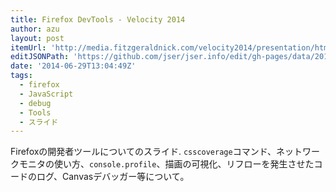 ```yaml
---
title: Firefox DevTools - Velocity 2014
author: azu
layout: post
itemUrl: 'http://media.fitzgeraldnick.com/velocity2014/presentation/html5/template.html'
editJSONPath: 'https://github.com/jser/jser.info/edit/gh-pages/data/2014/06/index.json'
date: '2014-06-29T13:04:49Z'
tags:
  - firefox
  - JavaScript
  - debug
  - Tools
  - スライド
---
```

Firefoxの開発者ツールについてのスライド.
`csscoverage`コマンド、ネットワークモニタの使い方、`console.profile`、描画の可視化、リフローを発生させたコードのログ、Canvasデバッガー等について。

